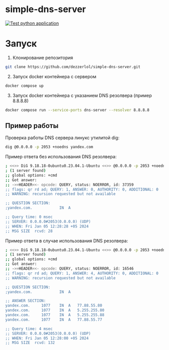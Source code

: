 # simple-dns-server
[![Test python application](https://github.com/dezzerlol/simple-dns-server/actions/workflows/app.yml/badge.svg)](https://github.com/dezzerlol/simple-dns-server/actions/workflows/app.yml)

# Запуск
1. Клонирование репозитория
```bash
git clone https://github.com/dezzerlol/simple-dns-server.git
```

2. Запуск docker контейнера с сервером
```bash
docker compose up
```

3. Запуск docker контейнера с указанием DNS резолвера (пример 8.8.8.8)
```bash
docker compose run --service-ports dns-server --resolver 8.8.8.8
```

## Пример работы
Проверка работы DNS сервера линукс утилитой dig:
```bash
dig @0.0.0.0 -p 2053 +noedns yandex.com
```

Пример ответа без использования DNS резолвера:
```bash
; <<>> DiG 9.18.18-0ubuntu0.23.04.1-Ubuntu <<>> @0.0.0.0 -p 2053 +noedns yandex.com
; (1 server found)
;; global options: +cmd
;; Got answer:
;; ->>HEADER<<- opcode: QUERY, status: NOERROR, id: 37359
;; flags: qr rd ad; QUERY: 1, ANSWER: 0, AUTHORITY: 0, ADDITIONAL: 0
;; WARNING: recursion requested but not available

;; QUESTION SECTION:
;yandex.com.			IN	A

;; Query time: 0 msec
;; SERVER: 0.0.0.0#2053(0.0.0.0) (UDP)
;; WHEN: Fri Jan 05 12:28:28 +05 2024
;; MSG SIZE  rcvd: 28

```

Пример ответа в случае использования DNS резолвера:
```bash
; <<>> DiG 9.18.18-0ubuntu0.23.04.1-Ubuntu <<>> @0.0.0.0 -p 2053 +noedns yandex.com
; (1 server found)
;; global options: +cmd
;; Got answer:
;; ->>HEADER<<- opcode: QUERY, status: NOERROR, id: 16546
;; flags: qr rd ad; QUERY: 1, ANSWER: 4, AUTHORITY: 0, ADDITIONAL: 0
;; WARNING: recursion requested but not available

;; QUESTION SECTION:
;yandex.com.			IN	A

;; ANSWER SECTION:
yandex.com.		1077	IN	A	77.88.55.80
yandex.com.		1077	IN	A	5.255.255.80
yandex.com.		1077	IN	A	5.255.255.88
yandex.com.		1077	IN	A	77.88.55.77

;; Query time: 4 msec
;; SERVER: 0.0.0.0#2053(0.0.0.0) (UDP)
;; WHEN: Fri Jan 05 12:28:00 +05 2024
;; MSG SIZE  rcvd: 132

```
